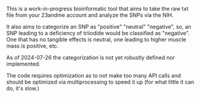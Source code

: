 This is a work-in-progress bioinformatic tool that aims to take the raw txt file from your 23andme account and analyze the SNPs via the NIH.

It also aims to categorize an SNP as "positive" "neutral" "negative", so, an SNP leading to a deficiency of triiodide would be classified as "negative". One that has no tangible effects is neutral, one leading to higher muscle mass is positive,  etc. 

As of 2024-07-26 the categorization is not yet robustly defined nor implemented.

The code requires optimization as to not make too many API calls and should be optimized via multiprocessing to speed it up (for what little it can do, it's slow.)
